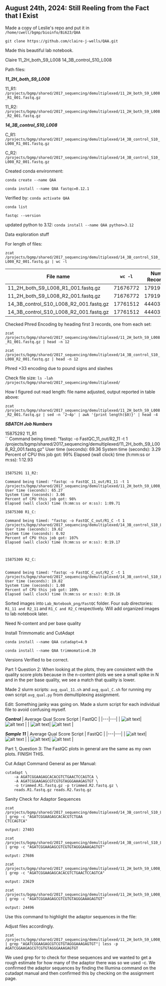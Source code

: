 August 24th, 2024: Still Reeling from the Fact that I Exist 
---

Made a copy of Leslie's repo and put it in `/home/cwell/bgmp/bioinfo/Bi623/QAA`

`git clone https://github.com/claire-j-wells/QAA.git`

Made this beautiful lab notebook. 

Claire 11_2H_both_S9_L008      14_3B_control_S10_L008

Path files:

***11_2H_both_S9_L008*** <br>

11_R1: `/projects/bgmp/shared/2017_sequencing/demultiplexed/11_2H_both_S9_L008_R1_001.fastq.gz`

11_R2: `/projects/bgmp/shared/2017_sequencing/demultiplexed/11_2H_both_S9_L008_R2_001.fastq.gz`

***14_3B_control_S10_L008***<br>

C_R1: `/projects/bgmp/shared/2017_sequencing/demultiplexed/14_3B_control_S10_L008_R1_001.fastq.gz`

C_R2: `/projects/bgmp/shared/2017_sequencing/demultiplexed/14_3B_control_S10_L008_R2_001.fastq.gz`

Created conda environment:

`conda create --name QAA`

`conda install --name QAA fastqc=0.12.1`

Verified by:
`conda activate QAA`

`conda list`

`fastqc --version`

updated python to 3.12:
`conda install --name QAA python=3.12`

Data exploration stuff

For length of files: 

`zcat /projects/bgmp/shared/2017_sequencing/demultiplexed/14_3B_control_S10_L008_R2_001.fastq.gz | wc -l`

| File name | `wc -l` | Num. Records | Phred encoding | File Size | Read Length
|---|---|---|---|---|---|
| 11_2H_both_S9_L008_R1_001.fastq.gz | 71676772 | 17919193 | phred+33 | 917M | 101
| 11_2H_both_S9_L008_R2_001.fastq.gz | 71676772 | 17919193 | phred+33 | 987M | 101
| 14_3B_control_S10_L008_R2_001.fastq.gz | 17761512  | 4440378 | phred+33 | 231M | 101
| 14_3B_control_S10_L008_R2_001.fastq.gz | 17761512 | 4440378 | phred+33 | 260M | 101

Checked Phred Encoding by heading first 3 records, one from each set: 

`zcat /projects/bgmp/shared/2017_sequencing/demultiplexed/11_2H_both_S9_L008_R1_001.fastq.gz | head -n 12`

`zcat /projects/bgmp/shared/2017_sequencing/demultiplexed/14_3B_control_S10_L008_R2_001.fastq.gz | head -n 12`

Phred +33 encoding due to pound signs and slashes 

Check file size: `ls -lah /projects/bgmp/shared/2017_sequencing/demultiplexed/`

How I figured out read length: file name adjusted, output reported in table above:

`zcat /projects/bgmp/shared/2017_sequencing/demultiplexed/11_2H_both_S9_L008_R2_001.fastq.gz | sed -n '2~4p' | awk '{print length($0)}'
| head -4`



***SBATCH Job Numbers*** <br> 

15875292 11_R1 <br>
``
    Command being timed: "fastqc -o FastQC_11_out/R2_11 -t 1 /projects/bgmp/shared/2017_sequencing/demultiplexed/11_2H_both_S9_L008_R2_001.fastq.gz"
	User time (seconds): 69.36
	System time (seconds): 3.29
	Percent of CPU this job got: 99%
	Elapsed (wall clock) time (h:mm:ss or m:ss): 1:12.93

```

15875291 11_R2:
```
    Command being timed: "fastqc -o FastQC_11_out/R1_11 -t 1 /projects/bgmp/shared/2017_sequencing/demultiplexed/11_2H_both_S9_L008_R1_001.fastq.gz"
	User time (seconds): 65.27
	System time (seconds): 3.06
	Percent of CPU this job got: 98%
	Elapsed (wall clock) time (h:mm:ss or m:ss): 1:09.71
```
15875308 R1_C:

```
    Command being timed: "fastqc -o FastQC_C_out/R1_C -t 1 /projects/bgmp/shared/2017_sequencing/demultiplexed/14_3B_control_S10_L008_R1_001.fastq.gz"
	User time (seconds): 19.62
	System time (seconds): 0.92
	Percent of CPU this job got: 107%
	Elapsed (wall clock) time (h:mm:ss or m:ss): 0:19.17
```


15875309 R2_C:


```
    Command being timed: "fastqc -o FastQC_C_out/R2_C -t 1 /projects/bgmp/shared/2017_sequencing/demultiplexed/14_3B_control_S10_L008_R2_001.fastq.gz"
	User time (seconds): 19.82
	System time (seconds): 1.08
	Percent of CPU this job got: 109%
	Elapsed (wall clock) time (h:mm:ss or m:ss): 0:19.16
    




Sorted images into `Lab_Notebook_png/FastQC` folder. Four sub directories: `R1_11 and R2_11` and `R1_C and R2_C` respectively. Will add organized images to lab notebook later. 




Need N-content and per base quality




Install Trimmomatic and CutAdapt



`conda install --name QAA cutadapt=4.9`

`conda install --name QAA trimmomatic=0.39`

Versions Verified to be correct. 

Part 1 Question 2: When looking at the plots, they are consistent with the quality score plots because in the n-content plots we see a small spike in N and in the per base quality, we see a match that quality is lower. 

Made 2 slurm scripts: `avg_qual_11.sh` and `avg_qual_C.sh` for running my own script `avg_qual.py` from demultiplexing assignment. 

Edit: Something janky was going on. Made a slurm script for each individual file to avoid confusing myself. 

***Control***
| Average Qual Score Script | FastQC | 
|---|---|
| ![alt text](Lab_Notebook_png/Avg_Qual/Average_Quality_Scores_Control_R1.png)| ![alt text](Lab_Notebook_png/FastQC/R1_C/per_base_quality.png) |
| ![alt text](Lab_Notebook_png/Avg_Qual/Average_Quality_Scores_Control_R2.png)| ![alt text](Lab_Notebook_png/FastQC/R2_C/per_base_quality.png) |

***Sample 11***
| Average Qual Score Script | FastQC | 
|---|---|
| ![alt text](Lab_Notebook_png/Avg_Qual/Average_Quality_Scores_Sample_11_R1.png)| ![alt text](Lab_Notebook_png/FastQC/R1_11/per_base_quality.png) |
| ![alt text](Lab_Notebook_png/Avg_Qual/Average_Quality_Scores_Sample_11_R2.png)| ![alt text](Lab_Notebook_png/FastQC/R2_11/per_base_quality.png) |

Part 1, Question 3: The FastQC plots in general are the same as my own plots. FINISH THIS.




Cut Adapt Command General as per Manual: 

```
cutadapt \
    -a AGATCGGAAGAGCACACGTCTGAACTCCAGTCA \
    -A AGATCGGAAGAGCGTCGTGTAGGGAAAGAGTGT \
    -o trimmed.R1.fastq.gz -p trimmed.R2.fastq.gz \
    reads.R1.fastq.gz reads.R2.fastq.gz

```


Sanity Check for Adaptor Sequences
```
zcat /projects/bgmp/shared/2017_sequencing/demultiplexed/14_3B_control_S10_L008_R1_001.fastq.gz | grep -c "AGATCGGAAGAGCACACGTCTGAA
CTCCAGTCA" 

output: 27403
```

```
zcat /projects/bgmp/shared/2017_sequencing/demultiplexed/14_3B_control_S10_L008_R2_001.fastq.gz | grep -c "AGATCGGAAGAGCGTCGTGTAGGGAAAGAGTGT"

output: 27686
```

```
zcat /projects/bgmp/shared/2017_sequencing/demultiplexed/11_2H_both_S9_L008_R1_001.fastq.gz | grep -c "AGATCGGAAGAGCACACGTCTGAACTCCAGTCA"

output: 23629
```
```
zcat /projects/bgmp/shared/2017_sequencing/demultiplexed/11_2H_both_S9_L008_R2_001.fastq.gz | grep -c "AGATCGGAAGAGCGTCGTGTAGGGAAAGAGTGT"

output: 24496
```

Use this command to highlight the adaptor sequences in the file: 

Adjust files accordingly. 

```
zcat /projects/bgmp/shared/2017_sequencing/demultiplexed/11_2H_both_S9_L008_R2_001.fastq.gz | grep "AGATCGGAAGAGCGTCGTGTAGGGAAAGAGTGT"| less -p AGATCGGAAGAGCGTCGTGTAGGGAAAGAGTGT  
```








We used grep for to check for these sequences and we wanted to get a rough estimate for how many of the adaptor there was so we used -c. We confirmed the adaptor sequences by finding the Illumina command on the cutadapt manual and then confirmed this by checking on the assignment page. 





